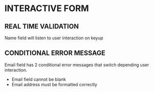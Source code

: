 # INTERACTIVE FORM

## REAL TIME VALIDATION 

Name field will listen to user interaction on keyup

## CONDITIONAL ERROR MESSAGE 

Email field has 2 conditional error messages that switch depending user interaction.

* Email field cannot be blank
* Email address must be formatted correctly

